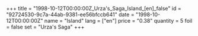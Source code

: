 +++
title = "1998-10-12T00:00:00Z_Urza's_Saga_Island_[en]_false"
id = "92724530-9c7a-44ab-9381-ee56bfccb641"
date = "1998-10-12T00:00:00Z"
name = "Island"
lang = ["en"]
price = "0.38"
quantity = 5
foil = false
set = "Urza's Saga"
+++
